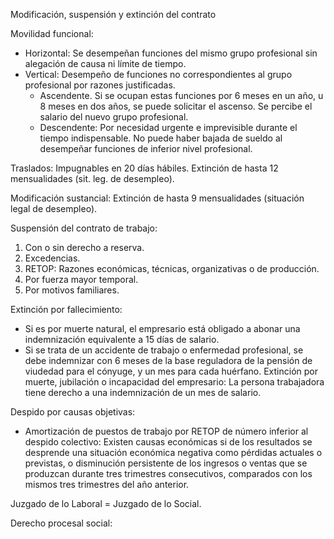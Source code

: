 Modificación, suspensión y extinción del contrato

Movilidad funcional:
- Horizontal: Se desempeñan funciones del mismo grupo profesional sin alegación de causa ni límite de tiempo. 
- Vertical: Desempeño de funciones no correspondientes al grupo profesional por razones justificadas.
	- Ascendente. Si se ocupan estas funciones por 6 meses en un año, u 8 meses en dos años, se puede solicitar el ascenso. Se percibe el salario del nuevo grupo profesional.
	- Descendente: Por necesidad urgente e imprevisible   durante el tiempo indispensable. No puede haber bajada de sueldo al desempeñar funciones de inferior nivel profesional. 

Traslados: Impugnables en 20 días hábiles. Extinción de hasta 12 mensualidades (sit. leg. de desempleo).

Modificación sustancial: Extinción de hasta 9 mensualidades (situación legal de desempleo).

Suspensión del contrato de trabajo: 
1. Con o sin derecho a reserva.
2. Excedencias.
3. RETOP: Razones económicas, técnicas, organizativas o de producción.
4. Por fuerza mayor temporal.
5. Por motivos familiares.

Extinción por fallecimiento: 
- Si es por muerte natural, el empresario está obligado a abonar una indemnización equivalente a 15 días de salario.
- Si se trata de un accidente de trabajo o enfermedad profesional, se debe indemnizar con 6 meses de la base reguladora de la pensión de viudedad para el cónyuge, y un mes para cada huérfano.
Extinción por muerte, jubilación o incapacidad del empresario: La persona trabajadora tiene derecho a una indemnización de un mes de salario.

Despido por causas objetivas: 
- Amortización de puestos de trabajo por RETOP de número inferior al despido colectivo: Existen causas económicas si de los resultados se desprende una situación económica negativa como pérdidas actuales o previstas, o disminución persistente de los ingresos o ventas que se produzcan durante tres trimestres consecutivos, comparados con los mismos tres trimestres del año anterior. 

Juzgado de lo Laboral = Juzgado de lo Social.

Derecho procesal social: 
